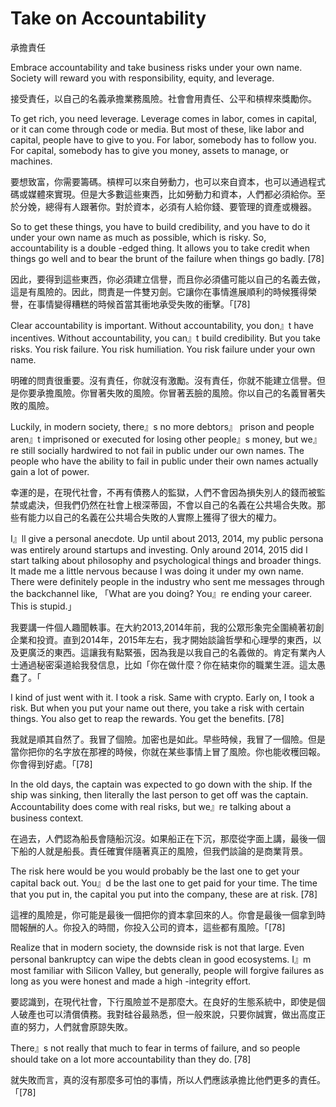 # Take on Accountability

承擔責任

Embrace accountability and take business risks under your own name. Society will reward you with responsibility, equity, and leverage.

接受責任，以自己的名義承擔業務風險。社會會用責任、公平和槓桿來獎勵你。

To get rich, you need leverage. Leverage comes in labor, comes in capital, or it can come through code or media. But most of these, like labor and capital, people have to give to you. For labor, somebody has to follow you. For capital, somebody has to give you money, assets to manage, or machines.

要想致富，你需要籌碼。槓桿可以來自勞動力，也可以來自資本，也可以通過程式碼或媒體來實現。但是大多數這些東西，比如勞動力和資本，人們都必須給你。至於分娩，總得有人跟著你。對於資本，必須有人給你錢、要管理的資產或機器。

So to get these things, you have to build credibility, and you have to do it under your own name as much as possible, which is risky. So, accountability is a double -edged thing. It allows you to take credit when things go well and to bear the brunt of the failure when things go badly. [78]

因此，要得到這些東西，你必須建立信譽，而且你必須儘可能以自己的名義去做，這是有風險的。因此，問責是一件雙刃劍。它讓你在事情進展順利的時候獲得榮譽，在事情變得糟糕的時候首當其衝地承受失敗的衝擊。「[78]

Clear accountability is important. Without accountability, you don』t have incentives. Without accountability, you can』t build credibility. But you take risks. You risk failure. You risk humiliation. You risk failure under your own name.

明確的問責很重要。沒有責任，你就沒有激勵。沒有責任，你就不能建立信譽。但是你要承擔風險。你冒著失敗的風險。你冒著丟臉的風險。你以自己的名義冒著失敗的風險。

Luckily, in modern society, there』s no more debtors』 prison and people aren』t imprisoned or executed for losing other people』s money, but we』re still socially hardwired to not fail in public under our own names. The people who have the ability to fail in public under their own names actually gain a lot of power.

幸運的是，在現代社會，不再有債務人的監獄，人們不會因為損失別人的錢而被監禁或處決，但我們仍然在社會上根深蒂固，不會以自己的名義在公共場合失敗。那些有能力以自己的名義在公共場合失敗的人實際上獲得了很大的權力。

I』ll give a personal anecdote. Up until about 2013, 2014, my public persona was entirely around startups and investing. Only around 2014, 2015 did I start talking about philosophy and psychological things and broader things. It made me a little nervous because I was doing it under my own name. There were definitely people in the industry who sent me messages through the backchannel like, 「What are you doing? You』re ending your career. This is stupid.」

我要講一件個人趣聞軼事。在大約2013,2014年前，我的公眾形象完全圍繞著初創企業和投資。直到2014年，2015年左右，我才開始談論哲學和心理學的東西，以及更廣泛的東西。這讓我有點緊張，因為我是以我自己的名義做的。肯定有業內人士通過秘密渠道給我發信息，比如「你在做什麼？你在結束你的職業生涯。這太愚蠢了。「

I kind of just went with it. I took a risk. Same with crypto. Early on, I took a risk. But when you put your name out there, you take a risk with certain things. You also get to reap the rewards. You get the benefits. [78]

我就是順其自然了。我冒了個險。加密也是如此。早些時候，我冒了一個險。但是當你把你的名字放在那裡的時候，你就在某些事情上冒了風險。你也能收穫回報。你會得到好處。「[78]

In the old days, the captain was expected to go down with the ship. If the ship was sinking, then literally the last person to get off was the captain. Accountability does come with real risks, but we』re talking about a business context.

在過去，人們認為船長會隨船沉沒。如果船正在下沉，那麼從字面上講，最後一個下船的人就是船長。責任確實伴隨著真正的風險，但我們談論的是商業背景。

The risk here would be you would probably be the last one to get your capital back out. You』d be the last one to get paid for your time. The time that you put in, the capital you put into the company, these are at risk. [78]

這裡的風險是，你可能是最後一個把你的資本拿回來的人。你會是最後一個拿到時間報酬的人。你投入的時間，你投入公司的資本，這些都有風險。「[78]

Realize that in modern society, the downside risk is not that large. Even personal bankruptcy can wipe the debts clean in good ecosystems. I』m most familiar with Silicon Valley, but generally, people will forgive failures as long as you were honest and made a high -integrity effort.

要認識到，在現代社會，下行風險並不是那麼大。在良好的生態系統中，即使是個人破產也可以清償債務。我對硅谷最熟悉，但一般來說，只要你誠實，做出高度正直的努力，人們就會原諒失敗。

There』s not really that much to fear in terms of failure, and so people should take on a lot more accountability than they do. [78]

就失敗而言，真的沒有那麼多可怕的事情，所以人們應該承擔比他們更多的責任。「[78]
